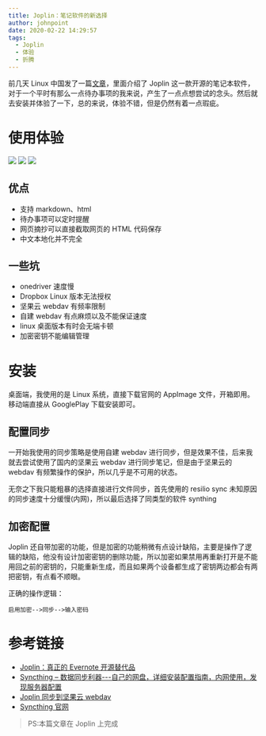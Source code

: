 ```yaml
---
title: Joplin：笔记软件的新选择
author: johnpoint
date: 2020-02-22 14:29:57
tags:
  - Joplin
  - 体验
  - 折腾
---
```


前几天 Linux 中国发了一篇[文章](https://linux.cn/article-11896-1.html)，里面介绍了 Joplin 这一款开源的笔记本软件，对于一个平时有那么一点待办事项的我来说，产生了一点点想尝试的念头。然后就去安装并体验了一下，总的来说，体验不错，但是仍然有着一点瑕疵。

# 使用体验

![](https://cdn.lvcshu.info/img/20200216001.jpg)
![](https://cdn.lvcshu.info/img/20200216002.jpg)
![](https://cdn.lvcshu.info/img/20200216003.jpg)

## 优点

- 支持 markdown、html
- 待办事项可以定时提醒
- 网页摘抄可以直接截取网页的 HTML 代码保存
- 中文本地化并不完全

## 一些坑

- onedriver 速度慢
- Dropbox Linux 版本无法授权
- 坚果云 webdav 有频率限制
- 自建 webdav 有点麻烦以及不能保证速度
- linux 桌面版本有时会无端卡顿
- 加密密钥不能编辑管理

# 安装

桌面端，我使用的是 Linux 系统，直接下载官网的 AppImage 文件，开箱即用。移动端直接从 GooglePlay 下载安装即可。

## 配置同步

一开始我使用的同步策略是使用自建 webdav 进行同步，但是效果不佳，后来我就去尝试使用了国内的坚果云 webdav 进行同步笔记，但是由于坚果云的 webdav 有频繁操作的保护，所以几乎是不可用的状态。

无奈之下我只能粗暴的选择直接进行文件同步，首先使用的 resilio sync 未知原因的同步速度十分缓慢(内网)，所以最后选择了同类型的软件 synthing

## 加密配置

Joplin 还自带加密的功能，但是加密的功能稍微有点设计缺陷，主要是操作了逻辑的缺陷，他没有设计加密密钥的删除功能，所以加密如果禁用再重新打开是不能用回之前的密钥的，只能重新生成，而且如果两个设备都生成了密钥两边都会有两把密钥，有点看不顺眼。

正确的操作逻辑：

```
启用加密-->同步-->输入密码
```

# 参考链接

- [Joplin：真正的 Evernote 开源替代品](https://linux.cn/article-11896-1.html)
- [Syncthing – 数据同步利器---自己的网盘，详细安装配置指南，内网使用，发现服务器配置](https://www.cnblogs.com/jackadam/p/8568833.html)
- [Joplin 同步到坚果云 webdav](https://zsxwz.com/2019/07/11/joplin%E5%90%8C%E6%AD%A5%E5%88%B0%E5%9D%9A%E6%9E%9C%E4%BA%91webdav/)
- [Syncthing 官网](https://syncthing.net/)

> PS:本篇文章在 Joplin 上完成
